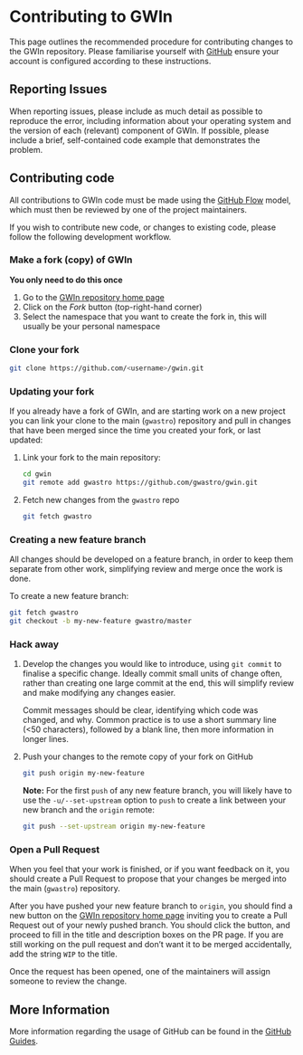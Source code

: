 # Contributing to GWIn

This page outlines the recommended procedure for contributing changes to the GWIn repository. Please familiarise yourself with [GitHub](https://github.com) ensure your account is configured according to these instructions.

## Reporting Issues

When reporting issues, please include as much detail as possible to reproduce the error, including information about your operating system and the version of each (relevant) component of GWIn.
If possible, please include a brief, self-contained code example that demonstrates the problem.

## Contributing code

All contributions to GWIn code must be made using the [GitHub Flow](https://guides.github.com/introduction/flow/) model, which must then be reviewed by one of the project maintainers.

If you wish to contribute new code, or changes to existing code, please follow the following development workflow.

### Make a fork (copy) of GWIn

**You only need to do this once**

1. Go to the [GWIn repository home page](https://github.com/gwastro/gwin)
2. Click on the *Fork* button (top-right-hand corner)
3. Select the namespace that you want to create the fork in, this will usually be your personal namespace

### Clone your fork

```bash
git clone https://github.com/<username>/gwin.git
```

### Updating your fork

If you already have a fork of GWIn, and are starting work on a new project you can link your clone to the main (`gwastro`) repository and pull in changes that have been merged since the time you created your fork, or last updated:

1. Link your fork to the main repository:

    ```bash
    cd gwin
    git remote add gwastro https://github.com/gwastro/gwin.git
    ```

2. Fetch new changes from the `gwastro` repo

    ```bash
    git fetch gwastro
    ```

### Creating a new feature branch

All changes should be developed on a feature branch, in order to keep them separate from other work, simplifying review and merge once the work is done.

To create a new feature branch:

```bash
git fetch gwastro
git checkout -b my-new-feature gwastro/master
```

### Hack away

1. Develop the changes you would like to introduce, using `git commit` to finalise a specific change.
   Ideally commit small units of change often, rather than creating one large commit at the end, this will simplify review and make modifying any changes easier.

    Commit messages should be clear, identifying which code was changed, and why.
   Common practice is to use a short summary line (<50 characters), followed by a blank line, then more information in longer lines.

2. Push your changes to the remote copy of your fork on GitHub

    ```bash
    git push origin my-new-feature
    ```
   **Note:** For the first `push` of any new feature branch, you will likely have to use the `-u/--set-upstream` option to `push` to create a link between your new branch and the `origin` remote:

    ```bash
    git push --set-upstream origin my-new-feature
    ```

### Open a Pull Request

When you feel that your work is finished, or if you want feedback on it, you should create a Pull Request to propose that your changes be merged into the main (`gwastro`) repository.

After you have pushed your new feature branch to `origin`, you should find a new button on the [GWIn repository home page](https://github.com/gwastro/gwin/) inviting you to create a Pull Request out of your newly pushed branch.
You should click the button, and proceed to fill in the title and description boxes on the PR page. If you are still working on the pull request and don’t want it to be merged accidentally, add the string `WIP` to the title.

Once the request has been opened, one of the maintainers will assign someone to review the change.

## More Information

More information regarding the usage of GitHub can be found in the [GitHub Guides](https://guides.github.com/).
